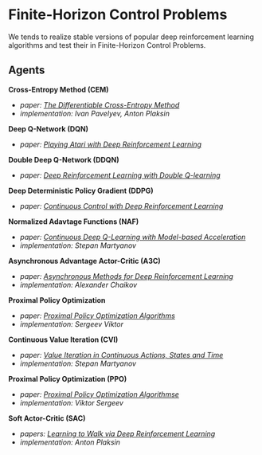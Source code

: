 # Finite-Horizon Control Problems

We tends to realize stable versions of popular deep reinforcement learning algorithms and test their in Finite-Horizon Control Problems.




## Agents

**Cross-Entropy Method (CEM)**
- *paper: [The Differentiable Cross-Entropy Method](https://arxiv.org/pdf/1909.12830.pdf)*
- *implementation: Ivan Pavelyev, Anton Plaksin*

**Deep Q-Network (DQN)**
- *paper: [Playing Atari with Deep Reinforcement Learning](https://arxiv.org/pdf/1312.5602.pdf)*

**Double Deep Q-Network (DDQN)**
- *paper: [Deep Reinforcement Learning with Double Q-learning](https://arxiv.org/pdf/1509.06461.pdf)*

**Deep Deterministic Policy Gradient (DDPG)**
- *paper: [Continuous Control with Deep Reinforcement Learning](https://arxiv.org/pdf/1509.02971.pdf)*

**Normalized Adavtage Functions (NAF)**
- *paper: [Continuous Deep Q-Learning with Model-based Acceleration](https://arxiv.org/pdf/1603.00748.pdf)*
- *implementation: Stepan Martyanov*

**Asynchronous Advantage Actor-Critic (A3C)**
- *paper: [Asynchronous Methods for Deep Reinforcement Learning](https://arxiv.org/pdf/1602.01783.pdf)*
- *implementation: Alexander Chaikov*

**Proximal Policy Optimization**
- *paper: [Proximal Policy Optimization Algorithms](https://arxiv.org/pdf/1707.06347.pdf)*
- *implementation: Sergeev Viktor*

**Continuous Value Iteration (CVI)**
- *paper: [Value Iteration in Continuous Actions, States and Time](https://arxiv.org/pdf/2105.04682.pdf)*
- *implementation: Stepan Martyanov*

**Proximal Policy Optimization (PPO)**
- *paper: [Proximal Policy Optimization Algorithmse](https://arxiv.org/pdf/1707.06347.pdf)*
- *implementation: Viktor Sergeev*

**Soft Actor-Critic (SAC)**
- *papers: [Learning to Walk via Deep Reinforcement Learning](https://arxiv.org/pdf/1812.11103.pdf)*
- *implementation: Anton Plaksin*
